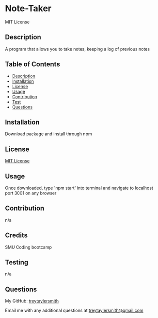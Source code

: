 # Note-Taker
MIT License

## Description

A program that allows you to take notes, keeping a log of previous notes

## Table of Contents

- [Description](#description)
- [Installation](#installation)
- [License](#license)
- [Usage](#usage)
- [Contribution](#contribution)
- [Test](#test)
- [Questions](#questions)


## Installation

Download package and install through npm

## License

[MIT License](https://opensource.org/license/mit)

## Usage

Once downloaded, type 'npm start' into terminal and navigate to localhost port 3001 on any browser

## Contribution

n/a

## Credits

SMU Coding bootcamp

## Testing
n/a

## Questions

My GitHub: [treytaylersmith](htthttps://github.com/treytaylersmith)

Email me with any additional questions at treytaylersmith@gmail.com

